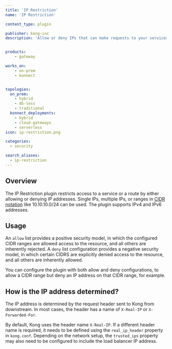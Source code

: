 ```yaml
---
title: 'IP Restriction'
name: 'IP Restriction'

content_type: plugin

publisher: kong-inc
description: 'Allow or deny IPs that can make requests to your services'


products:
    - gateway

works_on:
    - on-prem
    - konnect


topologies:
  on_prem:
    - hybrid
    - db-less
    - traditional
  konnect_deployments:
    - hybrid
    - cloud-gateways
    - serverless
icon: ip-restriction.png

categories:
  - security

search_aliases:
  - ip-restriction
---
```


## Overview

The IP Restriction plugin restricts access to a service or a route by either allowing or denying IP addresses. Single IPs, multiple IPs, or ranges in [CIDR notation](https://en.wikipedia.org/wiki/Classless_Inter-Domain_Routing#CIDR_notation) like 10.10.10.0/24 can be used. The plugin supports IPv4 and IPv6 addresses.

## Usage

An `allow` list provides a positive security model, in which the configured CIDR ranges are allowed access to the resource, and all others are inherently rejected. A `deny` list configuration provides a negative security model, in which certain CIDRS are explicitly denied access to the resource, and all others are inherently allowed.

You can configure the plugin with both allow and deny configurations, to allow a CIDR range but deny an IP address on that CIDR range, for example.

## How is the IP address determined?

The IP address is determined by the request header sent to Kong from downstream. In most cases, the header has a name of `X-Real-IP` or `X-Forwarded-For`.

By default, Kong uses the header name `X-Real-IP`. If a different header name is required, it needs to be defined using the `real_ip_header` property in `kong.conf`. Depending on the network setup, the `trusted_ips` property may also need to be configured to include the load balancer IP address.